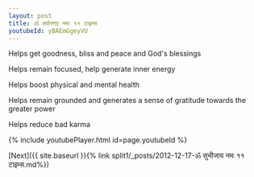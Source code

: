 ```yaml
---
layout: post
title: ॐ सर्वगणए नमः ११ टाइम्स
youtubeId: yBAEmGgeyVU
---
```

 
 
Helps get goodness, bliss and peace and God's blessings
 
Helps remain focused, help generate inner energy 
 
Helps boost physical and mental health 
 
Helps remain grounded and generates a sense of gratitude towards the greater power 
 
Helps reduce bad karma
 
 
 
 


{% include youtubePlayer.html id=page.youtubeId %}
 
[Next]({{ site.baseurl }}{% link  split1/_posts/2012-12-17-ॐ सुभीजाय नमः ११ टाइम्स.md%})
 
